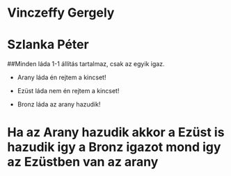 # Vinczeffy Gergely

# Szlanka Péter

##Minden láda 1-1 állítás tartalmaz, csak az egyik igaz.

* Arany láda én rejtem a kincset!

* Ezüst láda nem én rejtem a kincset!

* Bronz láda az arany hazudik!


# Ha az Arany hazudik akkor a Ezüst is hazudik igy a Bronz igazot mond igy az Ezüstben van az arany 
